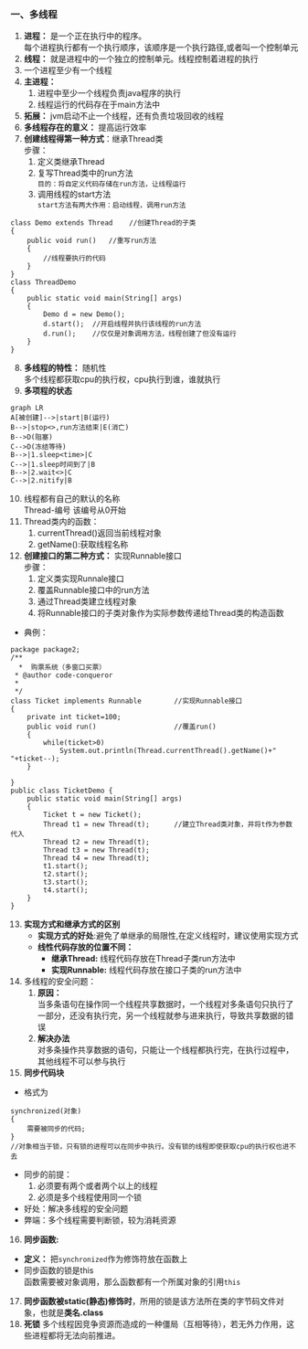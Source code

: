 ### 一、多线程
1. **进程：** 是一个正在执行中的程序。</br>
  每个进程执行都有一个执行顺序，该顺序是一个执行路径,或者叫一个控制单元
2. **线程：** 就是进程中的一个独立的控制单元。线程控制着进程的执行
3. 一个进程至少有一个线程
4. **主进程：**
    1. 进程中至少一个线程负责java程序的执行
    2. 线程运行的代码存在于main方法中
5. **拓展：**
    jvm启动不止一个线程，还有负责垃圾回收的线程
6. **多线程存在的意义：** 提高运行效率
7. **创建线程得第一种方式**：继承Thread类</br>
    步骤：
    1. 定义类继承Thread
    2. 复写Thread类中的run方法</br>
        `目的：将自定义代码存储在run方法，让线程运行`
    3. 调用线程的start方法</br>`start方法有两大作用：启动线程，调用run方法` <br>
    
```
class Demo extends Thread    //创建Thread的子类
{
    public void run()   //重写run方法
    {
        //线程要执行的代码
    }
}
class ThreadDemo
{
    public static void main(String[] args)
    {
        Demo d = new Demo();
        d.start();  //开启线程并执行该线程的run方法
        d.run();    //仅仅是对象调用方法，线程创建了但没有运行
    }
}
```
8. **多线程的特性：** 随机性</br>
    多个线程都获取cpu的执行权，cpu执行到谁，谁就执行 
9. **多项程的状态**
```
graph LR
A[被创建]-->|start|B(运行)
B-->|stop<>,run方法结束|E(消亡)
B-->D(阻塞)
C-->D(冻结等待)
B-->|1.sleep<time>|C
C-->|1.sleep时间到了|B
B-->|2.wait<>|C
C-->|2.nitify|B
```
10. 线程都有自己的默认的名称</br>
    Thread-编号 该编号从0开始
11. Thread类内的函数：</br>
    1. currentThread()返回当前线程对象</br>
    2. getName():获取线程名称</br>
12. **创建接口的第二种方式：** 实现Runnable接口</br>
    步骤：
    1. 定义类实现Runnale接口
    2. 覆盖Runnable接口中的run方法
    3. 通过Thread类建立线程对象
    4. 将Runnable接口的子类对象作为实际参数传递给Thread类的构造函数</br> 
- 典例：
```
package package2;
/**
  *  购票系统（多窗口买票）
 * @author code-conqueror
 *
 */
class Ticket implements Runnable		//实现Runnable接口
{
	private int ticket=100;
	public void run()					//覆盖run()
	{
		while(ticket>0)
			System.out.println(Thread.currentThread().getName()+" "+ticket--);
	}
	
}
public class TicketDemo {
	public static void main(String[] args)
	{
		Ticket t = new Ticket();		
		Thread t1 = new Thread(t);		//建立Thread类对象，并将t作为参数代入
		Thread t2 = new Thread(t);
		Thread t3 = new Thread(t);
		Thread t4 = new Thread(t);
		t1.start();
		t2.start();
		t3.start();
		t4.start();
	}
}
```
13. **实现方式和继承方式的区别**</br>
    - **实现方式的好处**:避免了单继承的局限性,在定义线程时，建议使用实现方式
    - **线性代码存放的位置不同：**
        - **继承Thread:** 线程代码存放在Thread子类run方法中
        - **实现Runnable:** 线程代码存放在接口子类的run方法中
14. 多线程的安全问题：</br>
    1. **原因：**</br>
    当多条语句在操作同一个线程共享数据时，一个线程对多条语句只执行了一部分，还没有执行完，另一个线程就参与进来执行，导致共享数据的错误
    2. **解决办法**</br>
    对多条操作共享数据的语句，只能让一个线程都执行完，在执行过程中，其他线程不可以参与执行
15. **同步代码块**</br>
- 格式为
```
synchronized(对象)
{
    需要被同步的代码;
}
//对象相当于锁，只有锁的进程可以在同步中执行。没有锁的线程即使获取cpu的执行权也进不去
```
- 同步的前提：
    1. 必须要有两个或者两个以上的线程
    2. 必须是多个线程使用同一个锁
- 好处：解决多线程的安全问题
- 弊端：多个线程需要判断锁，较为消耗资源
16. **同步函数:** 
- **定义：** 把`synchronized`作为修饰符放在函数上
- 同步函数的锁是this</br>
    函数需要被对象调用，那么函数都有一个所属对象的引用`this`
17. **同步函数被static(静态)修饰时**，所用的锁是该方法所在类的字节码文件对象，也就是**类名.class**
18. **死锁**
    多个线程因竞争资源而造成的一种僵局（互相等待），若无外力作用，这些进程都将无法向前推进。